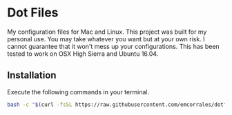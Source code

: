 Dot Files
======
My configuration files for Mac and Linux. This project was built for my personal
use. You may take whatever you want but at your own risk. I cannot guarantee
that it won't mess up your configurations. This has been tested to work on OSX
High Sierra and Ubuntu 16.04.

Installation
------
Execute the following commands in your terminal.
```bash
bash -c "$(curl -fsSL https://raw.githubusercontent.com/emcorrales/dotfiles/master/scripts/setup/dotfiles.sh)"
```
